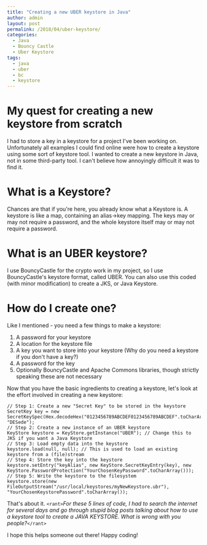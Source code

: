 ```yaml
---
title: "Creating a new UBER keystore in Java"
author: admin
layout: post
permalink: /2018/04/uber-keystore/
categories:
  - Java
  - Bouncy Castle
  - Uber Keystore
tags:
  - java
  - uber
  - bc
  - keystore
---
```

# My quest for creating a new keystore from scratch
I had to store a key in a keystore for a project I've been working on. Unfortunately all examples I could find online were how to create a keystore using some sort of keystore tool. I wanted to create a new keystore in Java, not in some third-party tool. I can't believe how annoyingly difficult it was to find it.

# What is a Keystore?
Chances are that if you're here, you already know what a Keystore is. A keystore is like a map, containing an alias->key mapping. The keys may or may not require a password, and the whole keystore itself may or may not require a password.

# What is an UBER keystore?
I use BouncyCastle for the crypto work in my project, so I use BouncyCastle's keystore format, called UBER. You can also use this coded (with minor modification) to create a JKS, or Java Keystore.

# How do I create one?
Like I mentioned - you need a few things to make a keystore:
1. A password for your keystore
2. A location for the keystore file
3. A key you want to store into your keystore (Why do you need a keystore if you don't have a key?)
4. A password for the key
5. Optionally BouncyCastle and Apache Commons libraries, though strictly speaking these are not necessary

Now that you have the basic ingredients to creating a keystore, let's look at the effort involved in creating a new keystore:

```
// Step 1: Create a new "Secret Key" to be stored in the keystore
SecretKey key = new SecretKeySpec(Hex.decodeHex("0123456789ABCDEF0123456789ABCDEF".toCharArray()), "DESede");
// Step 2: Create a new instance of an UBER keystore
KeyStore keystore = KeyStore.getInstance("UBER"); // Change this to JKS if you want a Java Keystore
// Step 3: Load empty data into the keystore
keystore.load(null, null); // This is used to load an existing keystore from a (file)stream
// Step 4: Store the key into the keystore
keystore.setEntry("keyAlias", new KeyStore.SecretKeyEntry(key), new KeyStore.PasswordProtection("YourChosenKeyPassword".toCharArray()));
// Step 5: Write the keystore to the filesystem
keystore.store(new FileOutputStream("/usr/local/keystores/myNewKeystore.ubr"), "YourChosenKeystorePassword".toCharArray());
```

That's about it. `<rant>`*For these 5 lines of code, I had to search the internet for several days and go through stupid blog posts talking about how to use a keystore tool to create a JAVA KEYSTORE. What is wrong with you people?*`</rant>`

I hope this helps someone out there! Happy coding!